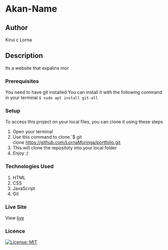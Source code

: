 # Akan-Name
## Author
Kirui c Lorna
## Description
Its a website that expalins mor
### Prerequisites
You need to have git installed
You can install it with the following command in your terminal
`$ sudo apt install git-all`
### Setup
To access this project on your local files, you can clone it using these steps
1. Open your terminal
1. Use this command to clone `$ git clone https://github.com/LornaMoringa/portfolio.git
1. This will clone the repositoty into your local folder
1. _Enjoy :)_
### Technologies Used
1. HTML
1. CSS
1. JavaScript
1. Git
### Live Site
View [live](https://lornamoringa.github.io/portfolio/)
### Licence
[![License: MIT](https://img.shields.io/badge/License-MIT-yellow.svg)](/LICENSE)
